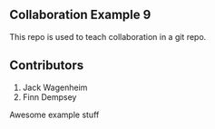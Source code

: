 
## Collaboration Example 9

This repo is used to teach collaboration in a git repo.

## Contributors

1. Jack Wagenheim
2. Finn Dempsey

Awesome example stuff
